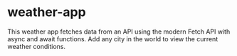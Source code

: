 # weather-app

This weather app fetches data from an API using the modern Fetch API with async and await functions. Add any city in the world to view the current weather conditions.
